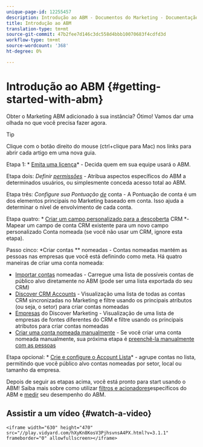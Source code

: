 ```yaml
---
unique-page-id: 12255457
description: Introdução ao ABM - Documentos do Marketing - Documentação do produto
title: Introdução ao ABM
translation-type: tm+mt
source-git-commit: 47b2fee7d146c3dc558d4bbb10070683f4cdfd3d
workflow-type: tm+mt
source-wordcount: '368'
ht-degree: 0%

---
```



# Introdução ao ABM {#getting-started-with-abm}

Obter o Marketing ABM adicionado à sua instância? Ótimo! Vamos dar uma olhada no que você precisa fazer agora.

>[!TIP]
>
>Clique com o botão direito do mouse (ctrl+clique para Mac) nos links para abrir cada artigo em uma nova guia.

Etapa 1: * [Emita uma licença](issue-a-license.md)* - Decida quem em sua equipe usará o ABM.

Etapa dois: *Definir [permissões](permissions.md)* - Atribua aspectos específicos do ABM a determinados usuários, ou simplesmente conceda acesso total ao ABM.

Etapa três: *Configure sua Pontuação [de](account-score.md)* conta - A Pontuação de conta é um dos elementos principais no Marketing baseado em conta. Isso ajuda a determinar o nível de envolvimento de cada conta.

Etapa quatro: * [Criar um campo personalizado para a descoberta](http://docs.marketo.com/x/1wnG) CRM *- Mapear um campo de conta CRM existente para um novo campo personalizado Conta nomeada (se você não usar um CRM, ignore esta etapa).

Passo cinco: *Criar contas ** nomeadas - Contas nomeadas mantém as pessoas nas empresas que você está definindo como meta. Há quatro maneiras de criar uma conta nomeada:

* [Importar contas](../../../product-docs/account-based-marketing/target/named-accounts/import-named-accounts.md) nomeadas - Carregue uma lista de possíveis contas de público alvo diretamente no ABM (pode ser uma lista exportada do seu CRM)
* [Discover CRM Accounts](http://docs.marketo.com/display/DOCS/Discover+Accounts#DiscoverAccounts-DiscoverCRMAccounts) - Visualização uma lista de todas as contas CRM sincronizadas no Marketing e filtre usando os principais atributos (ou seja, o setor) para criar contas nomeadas
* [Empresas](http://docs.marketo.com/display/DOCS/Discover+Accounts#DiscoverAccounts-DiscoverMarketoCompanies) do Discover Marketing - Visualização de uma lista de empresas de fontes diferentes do CRM e filtre usando os principais atributos para criar contas nomeadas
* [Criar uma conta nomeada manualmente](http://docs.marketo.com/display/DOCS/Create+a+Named+Account) - Se você criar uma conta nomeada manualmente, sua próxima etapa é [preenchê-la manualmente com as pessoas](http://docs.marketo.com/display/DOCS/Add+People+to+a+Named+Account)

Etapa opcional: * [Crie e configure o Account Lista](http://docs.marketo.com/display/DOCS/Account+Lists#AccountLists-CreateaNewAccountList)* - agrupe contas no lista, permitindo que você público alvo contas nomeadas por setor, local ou tamanho da empresa.

Depois de seguir as etapas acima, você está pronto para start usando o ABM! Saiba mais sobre como utilizar [filtros e acionadores](http://docs.marketo.com/display/DOCS/Engage)específicos do ABM e [medir](http://docs.marketo.com/display/DOCS/Measure) seu desempenho do ABM.

## Assistir a um vídeo {#watch-a-video}

`<iframe width="630" height="470" src="//play.vidyard.com/hXyKn8KosV3PjhsvnsA4PX.html?v=3.1.1" frameborder="0" allowfullscreen></iframe>`